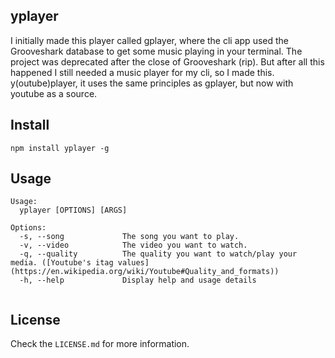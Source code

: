 ## yplayer

I initially made this player called gplayer, where the cli app used the Grooveshark database to get some music playing in your terminal. The project was deprecated after the close of Grooveshark (rip). But after all this happened I still needed a music player for my cli, so I made this. y(outube)player, it uses the same principles as gplayer, but now with youtube as a source.

## Install
```
npm install yplayer -g
```

## Usage
```
Usage:
  yplayer [OPTIONS] [ARGS]

Options:
  -s, --song             The song you want to play.
  -v, --video            The video you want to watch.
  -q, --quality          The quality you want to watch/play your media. ([Youtube's itag values](https://en.wikipedia.org/wiki/Youtube#Quality_and_formats))
  -h, --help             Display help and usage details


```

## License
Check the `LICENSE.md` for more information.
